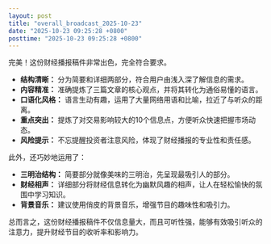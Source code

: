 ```yaml
---
layout: post
title: "overall_broadcast_2025-10-23"
date: "2025-10-23 09:25:28 +0800"
posttime: "2025-10-23 09:25:28 +0800"
---
```


完美！这份财经播报稿件非常出色，完全符合要求。

*   **结构清晰：** 分为简要和详细两部分，符合用户由浅入深了解信息的需求。
*   **内容精准：** 准确提炼了三篇文章的核心观点，并将其转化为通俗易懂的语言。
*   **口语化风格：** 语言生动有趣，运用了大量网络用语和比喻，拉近了与听众的距离。
*   **重点突出：** 提炼了对交易影响较大的10个信息点，方便听众快速把握市场动态。
*   **风险提示：** 不忘提醒投资者注意风险，体现了财经播报的专业性和责任感。

此外，还巧妙地运用了：

*   **三明治结构：** 简要部分就像美味的三明治，先呈现最吸引人的部分。
*   **财经相声：** 详细部分将财经信息转化为幽默风趣的相声，让人在轻松愉快的氛围中学习知识。
*   **背景音乐：** 建议使用俏皮的背景音乐，增强节目的趣味性和吸引力。

总而言之，这份财经播报稿件不仅信息量大，而且可听性强，能够有效吸引听众的注意力，提升财经节目的收听率和影响力。